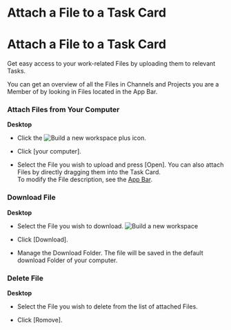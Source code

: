 # Attach a File to a Task Card

Attach a File to a Task Card
============================

 Get easy access to your work-related Files by uploading them to relevant Tasks.

 You can get an overview of all the Files in Channels and Projects you are a Member of by looking in Files located in the App Bar.

   
 ### Attach Files from Your Computer



**Desktop** 

* Click the ![Build a new workspace](https://files.swit.io/help_image/GS_04_Create_icon.png) plus icon.


* Click [your computer].


* Select the File you wish to upload and press [Open].
  You can also attach Files by directly dragging them into the Task Card.  
To modify the File description, see the [App Bar](https://help.swit.io/feature/19021808473085p1BBi/190226074030472uH8N).

   
 ### Download File



**Desktop** 

* Select the File you wish to download. ![Build a new workspace](https://files.swit.io/help_image/FB_MT3_Download.png) 


* Click [Download].


* Manage the Download Folder.
  The file will be saved in the default download Folder of your computer.

   
 ### Delete File



**Desktop** 

* Select the File you wish to delete from the list of attached Files.


* Click [Romove].
  